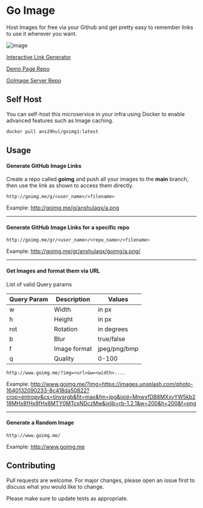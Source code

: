 # Go Image 
Host Images for free via your Github and get pretty easy to remember links to use it wherever you want.


![image](https://user-images.githubusercontent.com/72297207/148682299-720fc996-3801-45fe-bc57-cbfdf1439445.png)

[Interactive Link Generator](https://go-image-web.vercel.app/)

[Demo Page Repo](https://github.com/Akshaya-vc/GoImage-web)

[GoImage Server Repo](https://github.com/anshulagx/GoImage)


## Self Host

You can self-host this microservice in your infra using Docker to enable advanced features such as Image caching.
```bash
docker pull ans29hul/goimg1:latest
```

## Usage

#### Generate GitHub Image Links
Create a repo called **goimg** and push all your images to the **main** branch, then use the link as shown to access them directly. 
```
http://goimg.me/g/<user_name>/<filename>
```

Example: <http://goimg.me/g/anshulagx/a.png>

---
#### Generate GitHub Image Links for a specific repo
```
http://goimg.me/gr/<user_name>/<repo_name>/<filename>
```
Example: <http://goimg.me/gr/anshulagx/goimg/a.png/>

---
#### Get Images and format them via URL

List of valid Query params

 **Query Param** | **Description** | **Values**   
-----------------|-----------------|--------------
 w               | Width           | in px        
 h               | Height          | in px        
 rot             | Rotation        | in degrees   
 b               | Blur            | true/false   
 f               | Image format    | jpeg/png/bmp 
 q               | Quality         | 0\-100       

```
http://www.goimg.me/?img=<url>&w=<width>....
```
Example: <http://www.goimg.me/?img=https://images.unsplash.com/photo-1640132090233-8c418da50822?crop=entropy&cs=tinysrgb&fit=max&fm=jpg&ixid=MnwxfDB8MXxyYW5kb218MHx8fHx8fHx8MTY0MTcxNDczMw&ixlib=rb-1.2.1&w=200&h=200&f=png>

---
#### Generate a Random Image
```
http://www.goimg.me/
```
Example: <http://www.goimg.me>


## Contributing
Pull requests are welcome. For major changes, please open an issue first to discuss what you would like to change.

Please make sure to update tests as appropriate.
